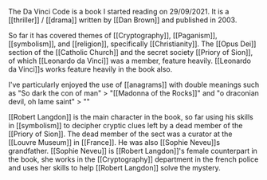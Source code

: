 The Da Vinci Code is a book I started reading on 29/09/2021. It is a [[thriller]] / [[drama]] written by [[Dan Brown]] and published in 2003.

So far it has covered themes of [[Cryptography]], [[Paganism]], [[symbolism]], and [[religion]], specifically [[Christianity]]. The [[Opus Dei]] section of the [[Catholic Church]] and the secret society [[Priory of Sion]], of which [[Leonardo da Vinci]] was a member, feature heavily. [[Leonardo da Vinci]]s works feature heavily in the book also.

I've particularly enjoyed the use of [[anagrams]] with double meanings such as "So dark the con of man" > "[[Madonna of the Rocks]]" and "o draconian devil, oh lame saint" > ""

[[Robert Langdon]] is the main character in the book, so far using his skills in [[symbolism]] to decipher cryptic clues left by a dead member of the [[Priory of Sion]]. The dead member of the sect was a curator at the [[Louvre Museum]] in [[France]]. He was also [[Sophie Neveu]]s grandfather. [[Sophie Neveu]] is [[Robert Langdon]]'s female counterpart in the book, she works in the [[Cryptography]] department in the french police and uses her skills to help [[Robert Langdon]] solve the mystery.
